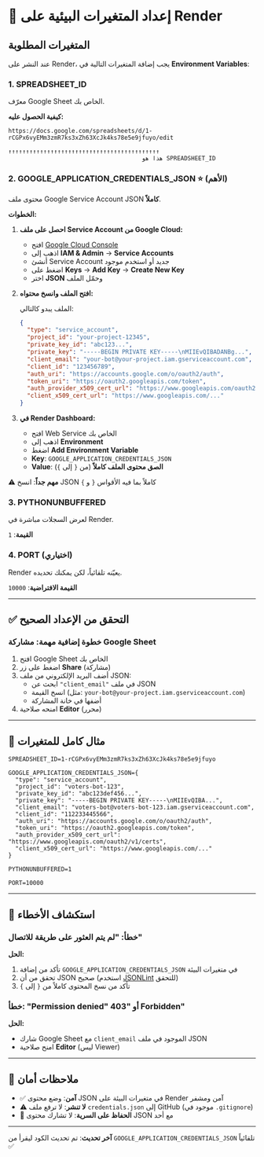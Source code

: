 # 🚀 إعداد المتغيرات البيئية على Render

## المتغيرات المطلوبة

عند النشر على Render، يجب إضافة المتغيرات التالية في **Environment Variables**:

### 1. SPREADSHEET_ID
معرّف Google Sheet الخاص بك.

**كيفية الحصول عليه:**
```
https://docs.google.com/spreadsheets/d/1-rCGPx6vyEMm3zmR7ks3xZh63XcJk4ks78e5e9jfuyo/edit
                                      ↑↑↑↑↑↑↑↑↑↑↑↑↑↑↑↑↑↑↑↑↑↑↑↑↑↑↑↑↑↑↑↑↑↑↑↑↑↑↑↑↑↑↑
                                      هذا هو SPREADSHEET_ID
```

### 2. GOOGLE_APPLICATION_CREDENTIALS_JSON ⭐ (الأهم)

محتوى ملف Google Service Account JSON **كاملاً**.

**الخطوات:**

1. **احصل على ملف Service Account من Google Cloud:**
   - افتح [Google Cloud Console](https://console.cloud.google.com)
   - اذهب إلى **IAM & Admin** → **Service Accounts**
   - أنشئ Service Account جديد أو استخدم موجود
   - اضغط على **Keys** → **Add Key** → **Create New Key**
   - اختر **JSON** وحمّل الملف

2. **افتح الملف وانسخ محتواه:**
   
   الملف يبدو كالتالي:
   ```json
   {
     "type": "service_account",
     "project_id": "your-project-12345",
     "private_key_id": "abc123...",
     "private_key": "-----BEGIN PRIVATE KEY-----\nMIIEvQIBADANBg...",
     "client_email": "your-bot@your-project.iam.gserviceaccount.com",
     "client_id": "123456789",
     "auth_uri": "https://accounts.google.com/o/oauth2/auth",
     "token_uri": "https://oauth2.googleapis.com/token",
     "auth_provider_x509_cert_url": "https://www.googleapis.com/oauth2/v1/certs",
     "client_x509_cert_url": "https://www.googleapis.com/..."
   }
   ```

3. **في Render Dashboard:**
   - افتح Web Service الخاص بك
   - اذهب إلى **Environment**
   - اضغط **Add Environment Variable**
   - **Key**: `GOOGLE_APPLICATION_CREDENTIALS_JSON`
   - **Value**: **الصق محتوى الملف كاملاً** (من `{` إلى `}`)

⚠️ **مهم جداً**: انسخ JSON كاملاً بما فيه الأقواس `{` و `}`

### 3. PYTHONUNBUFFERED
لعرض السجلات مباشرة في Render.

**القيمة**: `1`

### 4. PORT (اختياري)
Render يعيّنه تلقائياً، لكن يمكنك تحديده.

**القيمة الافتراضية**: `10000`

---

## ✅ التحقق من الإعداد الصحيح

### خطوة إضافية مهمة: مشاركة Google Sheet

1. افتح Google Sheet الخاص بك
2. اضغط على زر **Share** (مشاركة)
3. أضف البريد الإلكتروني من ملف JSON:
   - ابحث عن `"client_email"` في ملف JSON
   - انسخ القيمة (مثل: `your-bot@your-project.iam.gserviceaccount.com`)
   - أضفها في خانة المشاركة
4. امنحه صلاحية **Editor** (محرر)

---

## 🎯 مثال كامل للمتغيرات

```
SPREADSHEET_ID=1-rCGPx6vyEMm3zmR7ks3xZh63XcJk4ks78e5e9jfuyo

GOOGLE_APPLICATION_CREDENTIALS_JSON={
  "type": "service_account",
  "project_id": "voters-bot-123",
  "private_key_id": "abc123def456...",
  "private_key": "-----BEGIN PRIVATE KEY-----\nMIIEvQIBA...",
  "client_email": "voters-bot@voters-bot-123.iam.gserviceaccount.com",
  "client_id": "112233445566",
  "auth_uri": "https://accounts.google.com/o/oauth2/auth",
  "token_uri": "https://oauth2.googleapis.com/token",
  "auth_provider_x509_cert_url": "https://www.googleapis.com/oauth2/v1/certs",
  "client_x509_cert_url": "https://www.googleapis.com/..."
}

PYTHONUNBUFFERED=1

PORT=10000
```

---

## 🔧 استكشاف الأخطاء

### خطأ: "لم يتم العثور على طريقة للاتصال"

**الحل:**
1. تأكد من إضافة `GOOGLE_APPLICATION_CREDENTIALS_JSON` في متغيرات البيئة
2. تحقق من أن JSON صحيح (استخدم [JSONLint](https://jsonlint.com) للتحقق)
3. تأكد من نسخ المحتوى كاملاً من `{` إلى `}`

### خطأ: "Permission denied" أو "403 Forbidden"

**الحل:**
- شارك Google Sheet مع `client_email` الموجود في ملف JSON
- امنح صلاحية **Editor** (ليس Viewer)

---

## 📌 ملاحظات أمان

- ✅ **آمن**: وضع محتوى JSON في متغيرات البيئة على Render آمن ومشفر
- ⚠️ **لا تنشر**: لا ترفع ملف `credentials.json` إلى GitHub (موجود في `.gitignore`)
- 🔐 **الحفاظ على السرية**: لا تشارك محتوى JSON مع أحد

---

**آخر تحديث**: تم تحديث الكود ليقرأ من `GOOGLE_APPLICATION_CREDENTIALS_JSON` تلقائياً ✅
